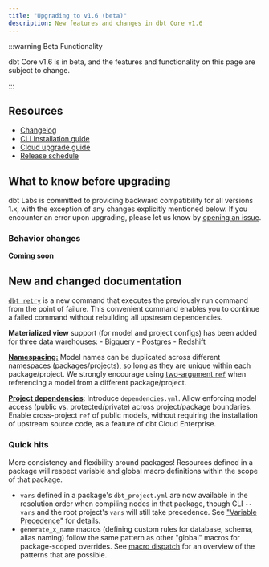 ```yaml
---
title: "Upgrading to v1.6 (beta)"
description: New features and changes in dbt Core v1.6
---
```


:::warning Beta Functionality

dbt Core v1.6 is in beta, and the features and functionality on this page are subject to change.

:::

## Resources

- [Changelog](https://github.com/dbt-labs/dbt-core/blob/main/CHANGELOG.md)
- [CLI Installation guide](/docs/core/installation)
- [Cloud upgrade guide](/docs/dbt-versions/upgrade-core-in-cloud)
- [Release schedule](https://github.com/dbt-labs/dbt-core/issues/7481)

## What to know before upgrading

dbt Labs is committed to providing backward compatibility for all versions 1.x, with the exception of any changes explicitly mentioned below. If you encounter an error upon upgrading, please let us know by [opening an issue](https://github.com/dbt-labs/dbt-core/issues/new).

### Behavior changes

**Coming soon**


## New and changed documentation

[`dbt retry`](/reference/commands/retry) is a new command that executes the previously run command from the point of failure. This convenient command enables you to continue a failed command without rebuilding all upstream dependencies. 

**Materialized view** support (for model and project configs) has been added for three data warehouses:
    - [Bigquery](/reference/resource-configs/bigquery-configs#materialized-view)
    - [Postgres](/reference/resource-configs/postgres-configs#materialized-view)
    - [Redshift](/reference/resource-configs/redshift-configs#materialized-view)

[**Namespacing:**](/faqs/Models/unique-model-names) Model names can be duplicated across different namespaces (packages/projects), so long as they are unique within each package/project. We strongly encourage using [two-argument `ref`](/reference/dbt-jinja-functions/ref#two-argument-variant) when referencing a model from a different package/project.

[**Project dependencies**](/docs/collaborate/govern/project-dependencies): Introduce `dependencies.yml`. Allow enforcing model access (public vs. protected/private) across project/package boundaries. Enable cross-project `ref` of public models, without requiring the installation of upstream source code, as a feature of dbt Cloud Enterprise.

### Quick hits

More consistency and flexibility around packages! Resources defined in a package will respect variable and global macro definitions within the scope of that package.
- `vars` defined in a package's `dbt_project.yml` are now available in the resolution order when compiling nodes in that package, though CLI `--vars` and the root project's `vars` will still take precedence. See ["Variable Precedence"](/docs/build/project-variables#variable-precedence) for details.
- `generate_x_name` macros (defining custom rules for database, schema, alias naming) follow the same pattern as other "global" macros for package-scoped overrides. See [macro dispatch](/reference/dbt-jinja-functions/dispatch) for an overview of the patterns that are possible.
